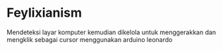 # Feylixianism
Mendeteksi layar komputer kemudian dikelola untuk menggerakkan dan mengklik sebagai cursor menggunakan arduino leonardo
